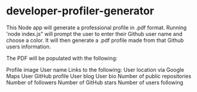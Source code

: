 # developer-profiler-generator
This Node app will generate a professional profile in .pdf format. Running 'node index.js" will prompt the user to enter their Github user name and choose a color. It will then generate a .pdf profile made from that Github users information.

The PDF will be populated with the following:

Profile image
User name
Links to the following:
User location via Google Maps
User GitHub profile
User blog
User bio
Number of public repositories
Number of followers
Number of GitHub stars
Number of users following
